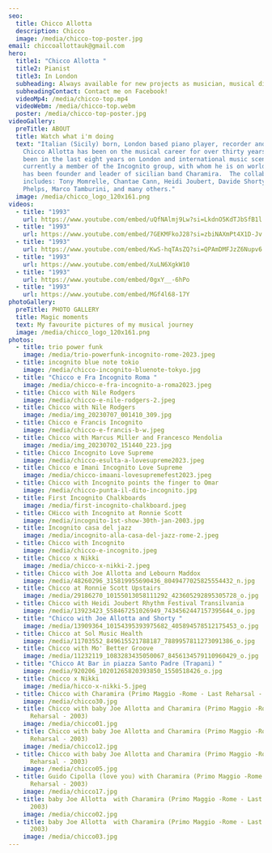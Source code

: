```yaml
---
seo:
  title: Chicco Allotta
  description: Chicco
  image: /media/chicco-top-poster.jpg
email: chiccoallottauk@gmail.com
hero:
  title1: "Chicco Allotta "
  title2: Pianist
  title3: In London
  subheading: Always available for new projects as musician, musical director and arranger.
  subheadingContact: Contact me on Facebook!
  videoMp4: /media/chicco-top.mp4
  videoWebm: /media/chicco-top.webm
  poster: /media/chicco-top-poster.jpg
videoGallery:
  preTitle: ABOUT
  title: Watch what i'm doing
  text: "Italian (Sicily) born, London based piano player, recorder and arranger,
    Chicco Allotta has been on the musical career for over thirty years. He has
    been in the last eight years on London and international music scene. He is
    currently a member of the Incognito group, with whom he is on world tour. He
    has been founder and leader of sicilian band Charamira.  The collaborations
    includes: Tony Momrelle, Chantae Cann, Heidi Joubert, Davide Shorty, Jay
    Phelps, Marco Tamburini, and many others."
  image: /media/chicco_logo_120x161.png
videos:
  - title: "1993"
    url: https://www.youtube.com/embed/uQfNAlmj9Lw?si=LkdnO5KdTJbSfB1l
  - title: "1993"
    url: https://www.youtube.com/embed/7GEKMFkoJ28?si=zbiNAXmPt4X1D-Jv
  - title: "1993"
    url: https://www.youtube.com/embed/KwS-hqTAsZQ?si=QPAmDMFJzZ6Nupv6
  - title: "1993"
    url: https://www.youtube.com/embed/XuLN6XgkW10
  - title: "1993"
    url: https://www.youtube.com/embed/0gxY__-6hPo
  - title: "1993"
    url: https://www.youtube.com/embed/MGf4l68-17Y
photoGallery:
  preTitle: PHOTO GALLERY
  title: Magic moments
  text: My favourite pictures of my musical journey
  image: /media/chicco_logo_120x161.png
photos:
  - title: trio power funk
    image: /media/trio-powerfunk-incognito-rome-2023.jpeg
  - title: incognito blue note tokio
    image: /media/chicco-incognito-bluenote-tokyo.jpg
  - title: "Chicco e Fra Incognito Roma "
    image: /media/chicco-e-fra-incognito-a-roma2023.jpeg
  - title: Chicco with Nile Rodgers
    image: /media/chicco-e-nile-rodgers-2.jpeg
  - title: Chicco with Nile Rodgers
    image: /media/img_20230707_001410_309.jpg
  - title: Chicco e Francis Incognito
    image: /media/chicco-e-francis-b-w.jpeg
  - title: Chicco with Marcus Miller and Francesco Mendolia
    image: /media/img_20230702_151440_223.jpg
  - title: Chicco Incognito Love Supreme
    image: /media/chicco-esulta-a-lovesupreme2023.jpeg
  - title: Chicco e Imani Incognito Love Supreme
    image: /media/chicco-imaani-lovesupremefest2023.jpeg
  - title: Chicco with Incognito points the finger to Omar
    image: /media/chicco-punta-il-dito-incognito.jpg
  - title: First Incognito Chalkboards
    image: /media/first-incognito-chalkboard.jpeg
  - title: CHicco with Incognito at Ronnie Scott
    image: /media/incognito-1st-show-30th-jan-2003.jpg
  - title: Incognito casa del jazz
    image: /media/incognito-alla-casa-del-jazz-rome-2.jpeg
  - title: Chicco with Incognito
    image: /media/chicco-e-incognito.jpeg
  - title: Chicco x Nikki
    image: /media/chicco-x-nikki-2.jpeg
  - title: Chicco with Joe Allotta and Lebourn Maddox
    image: /media/48260296_315819955690436_8049477025825554432_n.jpg
  - title: Chicco at Ronnie Scott Upstairs
    image: /media/29186270_10155013058111292_423605292895305728_o.jpg
  - title: Chicco with Heidi Joubert Rhythm Festival Transilvania
    image: /media/13923423_558467251026949_7434562447157395644_o.jpg
  - title: "Chicco with Joe Allotta and Shorty "
    image: /media/13909364_10154395393975682_405894578512175453_o.jpg
  - title: Chicco at Sol Music Health
    image: /media/11703552_849615521788187_7889957811273091386_o.jpg
  - title: Chicco with Mo' Better Groove
    image: /media/11232119_1083283435050067_8456134579110960429_o.jpg
  - title: "Chicco At Bar in piazza Santo Padre (Trapani) "
    image: /media/920206_10201265820393850_1550518426_o.jpg
  - title: Chicco x Nikki
    image: /media/hicco-x-nikki-5.jpeg
  - title: Chicco with Charamira (Primo Maggio -Rome - Last Reharsal - 2003)
    image: /media/chicco30.jpg
  - title: Chicco with baby Joe Allotta and Charamira (Primo Maggio -Rome - Last
      Reharsal - 2003)
    image: /media/chicco01.jpg
  - title: Chicco with baby Joe Allotta and Charamira (Primo Maggio -Rome - Last
      Reharsal - 2003)
    image: /media/chicco12.jpg
  - title: Chicco with baby Joe Allotta and Charamira (Primo Maggio -Rome - Last
      Reharsal - 2003)
    image: /media/chicco05.jpg
  - title: Guido Cipolla (love you) with Charamira (Primo Maggio -Rome - Last
      Reharsal - 2003)
    image: /media/chicco17.jpg
  - title: baby Joe Allotta  with Charamira (Primo Maggio -Rome - Last Reharsal -
      2003)
    image: /media/chicco02.jpg
  - title: baby Joe Allotta  with Charamira (Primo Maggio -Rome - Last Reharsal -
      2003)
    image: /media/chicco03.jpg
---
```


